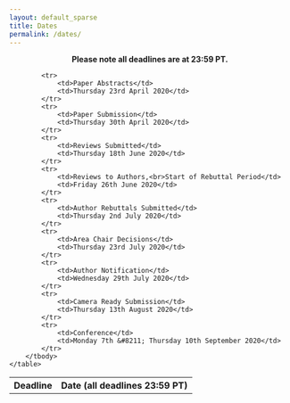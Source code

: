```yaml
---
layout: default_sparse
title: Dates
permalink: /dates/
---
```


<p align="center"><strong>
            Please note all deadlines are at 23:59 PT.
        </strong></p>

<div class="row pl-4 pr-4 ml-4 mr-4 pt-2 pb-2">
<table class="table table-striped table-bordered">
  <!--<thead>
    <tr>
      <th scope="col">#</th>
      <th scope="col">First</th>
      <th scope="col">Last</th>
      <th scope="col">Handle</th>
    </tr>
  </thead>-->
  <tbody>
    <tr><th scope="row">Deadline</th>
        <th scope="row">Date (all deadlines 23:59 PT)</th></tr>

            <tr>
                <td>Paper Abstracts</td>
                <td>Thursday 23rd April 2020</td>
            </tr>
            <tr>
                <td>Paper Submission</td>
                <td>Thursday 30th April 2020</td>
            </tr>
            <tr>
                <td>Reviews Submitted</td>
                <td>Thursday 18th June 2020</td>
            </tr>
            <tr>
                <td>Reviews to Authors,<br>Start of Rebuttal Period</td>
                <td>Friday 26th June 2020</td>
            </tr>
            <tr>
                <td>Author Rebuttals Submitted</td>
                <td>Thursday 2nd July 2020</td>
            </tr>
            <tr>
                <td>Area Chair Decisions</td>
                <td>Thursday 23rd July 2020</td>
            </tr>
            <tr>
                <td>Author Notification</td>
                <td>Wednesday 29th July 2020</td>
            </tr>
            <tr>
                <td>Camera Ready Submission</td>
                <td>Thursday 13th August 2020</td>
            </tr>
            <tr>
                <td>Conference</td>
                <td>Monday 7th &#8211; Thursday 10th September 2020</td>
            </tr>
        </tbody>
    </table>
</div>

